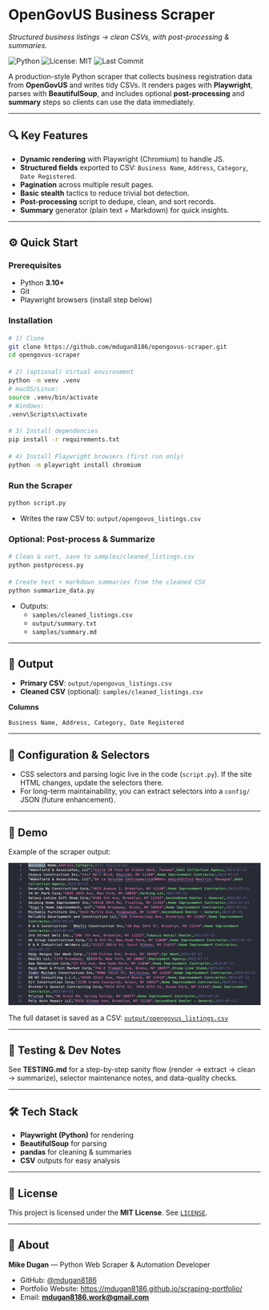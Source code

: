 # OpenGovUS Business Scraper

_Structured business listings → clean CSVs, with post-processing & summaries._

![Python](https://img.shields.io/badge/python-3.10%2B-blue)
![License: MIT](https://img.shields.io/badge/License-MIT-green.svg)
![Last Commit](https://img.shields.io/github/last-commit/mdugan8186/opengovus-scraper)

A production-style Python scraper that collects business registration data from **OpenGovUS** and writes tidy CSVs. It renders pages with **Playwright**, parses with **BeautifulSoup**, and includes optional **post-processing** and **summary** steps so clients can use the data immediately.

---

## 🔍 Key Features

- **Dynamic rendering** with Playwright (Chromium) to handle JS.
- **Structured fields** exported to CSV: `Business Name`, `Address`, `Category`, `Date Registered`.
- **Pagination** across multiple result pages.
- **Basic stealth** tactics to reduce trivial bot detection.
- **Post-processing** script to dedupe, clean, and sort records.
- **Summary** generator (plain text + Markdown) for quick insights.

---

## ⚙️ Quick Start

### Prerequisites

- Python **3.10+**
- Git
- Playwright browsers (install step below)

### Installation

```bash
# 1) Clone
git clone https://github.com/mdugan8186/opengovus-scraper.git
cd opengovus-scraper

# 2) (optional) Virtual environment
python -m venv .venv
# macOS/Linux:
source .venv/bin/activate
# Windows:
.venv\Scripts\activate

# 3) Install dependencies
pip install -r requirements.txt

# 4) Install Playwright browsers (first run only)
python -m playwright install chromium
```

### Run the Scraper

```bash
python script.py
```

- Writes the raw CSV to: `output/opengovus_listings.csv`

### Optional: Post-process & Summarize

```bash
# Clean & sort, save to samples/cleaned_listings.csv
python postprocess.py

# Create text + markdown summaries from the cleaned CSV
python summarize_data.py
```

- Outputs:
  - `samples/cleaned_listings.csv`
  - `output/summary.txt`
  - `samples/summary.md`

---

## 📁 Output

- **Primary CSV**: `output/opengovus_listings.csv`
- **Cleaned CSV** (optional): `samples/cleaned_listings.csv`

**Columns**

```
Business Name, Address, Category, Date Registered
```

---

## 🧩 Configuration & Selectors

- CSS selectors and parsing logic live in the code (`script.py`). If the site HTML changes, update the selectors there.
- For long-term maintainability, you can extract selectors into a `config/` JSON (future enhancement).

---

## 🎥 Demo

Example of the scraper output:

![OpenGovUS Output](media/opengovus-scraper.png)

The full dataset is saved as a CSV: [`output/opengovus_listings.csv`](output/opengovus_listings.csv)

---

## 🧪 Testing & Dev Notes

See **TESTING.md** for a step-by-step sanity flow (render → extract → clean → summarize), selector maintenance notes, and data-quality checks.

---

## 🛠️ Tech Stack

- **Playwright (Python)** for rendering
- **BeautifulSoup** for parsing
- **pandas** for cleaning & summaries
- **CSV** outputs for easy analysis

---

## 📄 License

This project is licensed under the **MIT License**. See [`LICENSE`](./LICENSE).

---

## 👤 About

**Mike Dugan** — Python Web Scraper & Automation Developer

- GitHub: [@mdugan8186](https://github.com/mdugan8186)
- Portfolio Website: https://mdugan8186.github.io/scraping-portfolio/
- Email: **mdugan8186.work@gmail.com**
